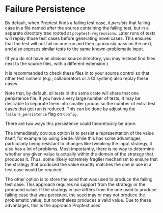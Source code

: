 # Failure Persistence

By default, when Proptest finds a failing test case, it _persists_ that
failing case in a file named after the source containing the failing test,
but in a separate directory tree rooted at `proptest-regressions`. Later
runs of tests will replay those test cases before generating novel cases.
This ensures that the test will not fail on one run and then spuriously
pass on the next, and also exposes similar tests to the same
known-problematic input.

(If you do not have an obvious source directory, you may instead find files
next to the source files, with a different extension.)

It is recommended to check these files in to your source control so that
other test runners (e.g., collaborators or a CI system) also replay these
cases.

Note that, by default, all tests in the same crate will share that one
persistence file. If you have a very large number of tests, it may be
desirable to separate them into smaller groups so the number of extra test
cases that get run is reduced. This can be done by adjusting the
`failure_persistence` flag on `Config`.

There are two ways this persistence could theoretically be done.

The immediately obvious option is to persist a representation of the value
itself, for example by using Serde. While this has some advantages,
particularly being resistant to changes like tweaking the input strategy,
it also has a lot of problems. Most importantly, there is no way to
determine whether any given value is actually within the domain of the
strategy that produces it. Thus, some (likely extremely fragile) mechanism
to ensure that the strategy that produced the value exactly matches the one
in use in a test case would be required.

The other option is to store the _seed_ that was used to produce the
failing test case. This approach requires no support from the strategy or
the produced value. If the strategy in use differs from the one used to
produce failing case that was persisted, the seed may or may not produce
the problematic value, but nonetheless produces a valid value. Due to these
advantages, this is the approach Proptest uses.
